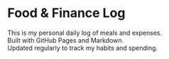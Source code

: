 # Food & Finance Log

This is my personal daily log of meals and expenses.  
Built with GitHub Pages and Markdown.  
Updated regularly to track my habits and spending.

